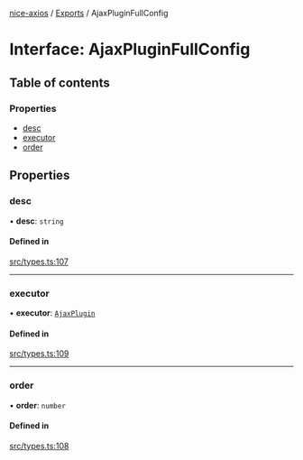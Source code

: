 [nice-axios](../README.md) / [Exports](../modules.md) / AjaxPluginFullConfig

# Interface: AjaxPluginFullConfig

## Table of contents

### Properties

- [desc](AjaxPluginFullConfig.md#desc)
- [executor](AjaxPluginFullConfig.md#executor)
- [order](AjaxPluginFullConfig.md#order)

## Properties

### desc

• **desc**: `string`

#### Defined in

[src/types.ts:107](https://github.com/sixdjango/nice-axios/blob/1789957/src/types.ts#L107)

___

### executor

• **executor**: [`AjaxPlugin`](../modules.md#ajaxplugin)

#### Defined in

[src/types.ts:109](https://github.com/sixdjango/nice-axios/blob/1789957/src/types.ts#L109)

___

### order

• **order**: `number`

#### Defined in

[src/types.ts:108](https://github.com/sixdjango/nice-axios/blob/1789957/src/types.ts#L108)
